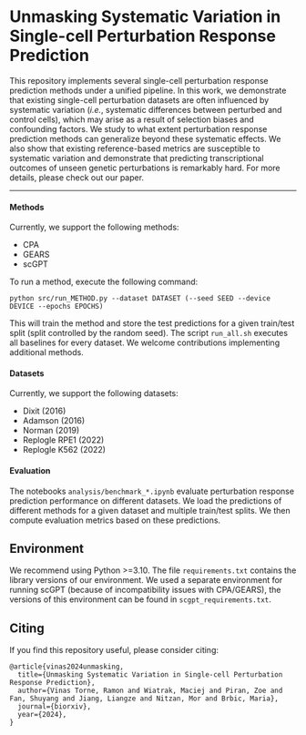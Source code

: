 # Unmasking Systematic Variation in Single-cell Perturbation Response Prediction

This repository implements several single-cell perturbation response prediction methods under a unified pipeline. In this work, we demonstrate that existing single-cell perturbation datasets are often influenced by systematic variation (_i.e._, systematic differences between perturbed and control cells), which may arise as a result of selection biases and confounding factors. We study to what extent perturbation response prediction methods can generalize beyond these systematic effects. We also show that existing reference-based metrics are susceptible to systematic variation and demonstrate that predicting transcriptional outcomes of unseen genetic perturbations is remarkably hard. For more details, please check out our paper.

---

#### Methods
Currently, we support the following methods:
* CPA
* GEARS
* scGPT

To run a method, execute the following command:
```
python src/run_METHOD.py --dataset DATASET (--seed SEED --device DEVICE --epochs EPOCHS)
```
This will train the method and store the test predictions for a given train/test split (split controlled by the random seed). The script `run_all.sh` executes all baselines for every dataset. We welcome contributions implementing additional methods.

#### Datasets
Currently, we support the following datasets:
* Dixit (2016)
* Adamson (2016)
* Norman (2019)
* Replogle RPE1 (2022)
* Replogle K562 (2022)

#### Evaluation

The notebooks `analysis/benchmark_*.ipynb` evaluate perturbation response prediction performance on different datasets. We load the predictions of different methods for a given dataset and multiple train/test splits. We then compute evaluation metrics based on these predictions.

## Environment
We recommend using Python >=3.10. The file `requirements.txt` contains the library versions of our environment. We used a separate environment for running scGPT (because of incompatibility issues with CPA/GEARS), the versions of this environment can be found in `scgpt_requirements.txt`.

## Citing
If you find this repository useful, please consider citing:

```
@article{vinas2024unmasking,
  title={Unmasking Systematic Variation in Single-cell Perturbation Response Prediction},
  author={Vinas Torne, Ramon and Wiatrak, Maciej and Piran, Zoe and Fan, Shuyang and Jiang, Liangze and Nitzan, Mor and Brbic, Maria},
  journal={biorxiv},
  year={2024},
}
```
